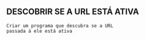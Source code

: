 ## DESCOBRIR SE A URL ESTÁ ATIVA
    Criar um programa que descubra se a URL
    passada á ele está ativa
